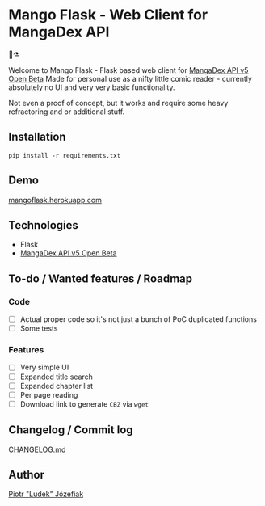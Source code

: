 # Mango Flask - Web Client for MangaDex API

:mango::alembic:

Welcome to Mango Flask - Flask based web client for [MangaDex API v5 Open Beta](https://api.mangadex.org/docs.html)
Made for personal use as a nifty little comic reader - currently absolutely no UI and very very basic functionality.

Not even a proof of concept, but it works and require some heavy refractoring and or additional stuff.

## Installation
```pip install -r requirements.txt```

## Demo
[mangoflask.herokuapp.com](https://mangoflask.herokuapp.com)

## Technologies
- Flask
- [MangaDex API v5 Open Beta](https://api.mangadex.org/docs.html)

## To-do / Wanted features / Roadmap
### Code
- [ ] Actual proper code so it's not just a bunch of PoC duplicated functions
- [ ] Some tests

### Features
- [ ] Very simple UI
- [ ] Expanded title search
- [ ] Expanded chapter list
- [ ] Per page reading
- [ ] Download link to generate `CBZ` via `wget`

## Changelog / Commit log
[CHANGELOG.md](https://github.com/pjozefiak/mango-flask/blob/master/CHANGELOG.md)

## Author
[Piotr "Ludek" Józefiak](https://github.com/pjozefiak)